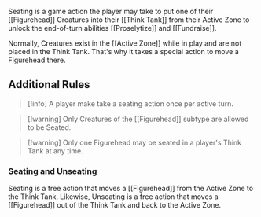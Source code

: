 Seating is a game action the player may take to put one of their [[Figurehead]] Creatures into their [[Think Tank]] from their Active Zone to unlock the end-of-turn abilities [[Proselytize]] and [[Fundraise]].

Normally, Creatures exist in the [[Active Zone]] while in play and are not placed in the Think Tank. That's why it takes a special action to move a Figurehead there.

## Additional Rules

>[!info] A player make take a seating action once per active turn. 

> [!warning] Only Creatures of the [[Figurehead]] subtype are allowed to be Seated.

> [!warning] Only one Figurehead may be seated in a player's Think Tank at any time.



### Seating and Unseating

Seating is a free action that moves a [[Figurehead]] from the Active Zone to the Think Tank. Likewise, Unseating is a free action that moves a [[Figurehead]] out of the Think Tank and back to the Active Zone.